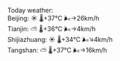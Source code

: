 Today weather:  
Beijing: ☀️   🌡️+37°C 🌬️→26km/h  
Tianjin: ⛅️  🌡️+36°C 🌬️→4km/h  
Shijiazhuang: ☀️   🌡️+34°C 🌬️↘4km/h  
Tangshan: ⛅️  🌡️+37°C 🌬️→16km/h  
